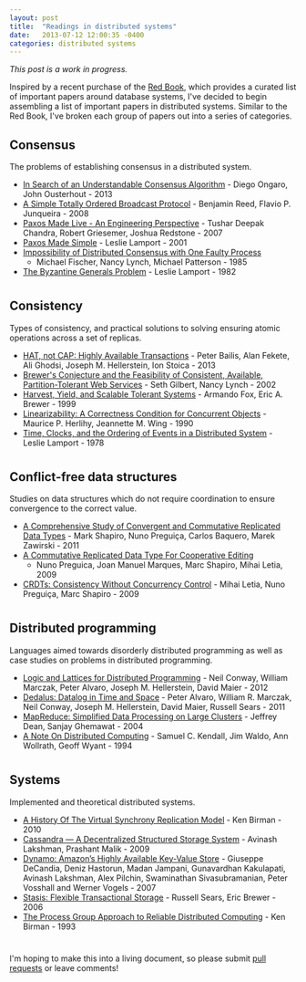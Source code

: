 ```yaml
---
layout: post
title:  "Readings in distributed systems"
date:   2013-07-12 12:00:35 -0400
categories: distributed systems
---
```


_This post is a work in progress._

Inspired by a recent purchase of the [Red Book][redbook], which provides
a curated list of important papers around database systems, I've decided
to begin assembling a list of important papers in distributed systems.
Similar to the Red Book, I've broken each group of papers out into a
series of categories.

## Consensus

The problems of establishing consensus in a distributed system.

* [In Search of an Understandable Consensus Algorithm][raft] -
    Diego Ongaro, John Ousterhout - 2013
* [A Simple Totally Ordered Broadcast Protocol][zab] - Benjamin Reed,
  Flavio P. Junqueira - 2008
* [Paxos Made Live - An Engineering Perspective][paxoslive] -
    Tushar Deepak Chandra, Robert Griesemer, Joshua Redstone - 2007
* [Paxos Made Simple][paxossimple] - Leslie Lamport - 2001
* [Impossibility of Distributed Consensus with One Faulty Process][flp]
  - Michael Fischer, Nancy Lynch, Michael Patterson - 1985
* [The Byzantine Generals Problem][generals] - Leslie Lamport - 1982

#

## Consistency

Types of consistency, and practical solutions to solving ensuring atomic
operations across a set of replicas.

* [HAT, not CAP: Highly Available Transactions][hat] - Peter Bailis,
  Alan Fekete, Ali Ghodsi, Joseph M. Hellerstein, Ion Stoica - 2013
* [Brewer's Conjecture and the Feasibility of Consistent, Available,
  Partition-Tolerant Web Services][cap] - Seth Gilbert, Nancy Lynch -
  2002
* [Harvest, Yield, and Scalable Tolerant Systems][harvest] - Armando
  Fox, Eric A. Brewer - 1999
* [Linearizability: A Correctness Condition for Concurrent
  Objects][linearizability] - Maurice P. Herlihy, Jeannette M. Wing -
  1990
* [Time, Clocks, and the Ordering of Events in a Distributed
  System][clocks] - Leslie Lamport - 1978

#

## Conflict-free data structures

Studies on data structures which do not require coordination to ensure
convergence to the correct value.

* [A Comprehensive Study of Convergent and Commutative Replicated Data
    Types][crdt1] - Mark Shapiro, Nuno Preguiça, Carlos Baquero, Marek
    Zawirski - 2011
* [A Commutative Replicated Data Type For Cooperative Editing][treedoc]
  - Nuno Preguica, Joan Manuel Marques, Marc Shapiro, Mihai Letia, 2009
* [CRDTs: Consistency Without Concurrency Control][crdt2] - Mihai Letia,
  Nuno Preguiça, Marc Shapiro - 2009

#

## Distributed programming

Languages aimed towards disorderly distributed programming as well as
case studies on problems in distributed programming.

* [Logic and Lattices for Distributed Programming][blooml] - Neil
  Conway, William Marczak, Peter Alvaro, Joseph M. Hellerstein, David
  Maier - 2012
* [Dedalus: Datalog in Time and Space][dedalus] - Peter Alvaro, William
  R. Marczak, Neil Conway, Joseph M. Hellerstein, David Maier, Russell
  Sears - 2011
* [MapReduce: Simplified Data Processing on Large Clusters][mapreduce] -
  Jeffrey Dean, Sanjay Ghemawat - 2004
* [A Note On Distributed Computing][computing] - Samuel C. Kendall, Jim
  Waldo, Ann Wollrath, Geoff Wyant - 1994

#

## Systems

Implemented and theoretical distributed systems.

* [A History Of The Virtual Synchrony Replication Model][synchrony] -
  Ken Birman - 2010
* [Cassandra — A Decentralized Structured Storage System][cassandra] -
    Avinash Lakshman, Prashant Malik - 2009
* [Dynamo: Amazon’s Highly Available Key-Value Store][dynamo] -
    Giuseppe DeCandia, Deniz Hastorun, Madan Jampani, Gunavardhan
    Kakulapati, Avinash Lakshman, Alex Pilchin, Swaminathan
    Sivasubramanian, Peter Vosshall and Werner Vogels - 2007
* [Stasis: Flexible Transactional Storage][stasis] - Russell Sears, Eric
  Brewer - 2006
* [The Process Group Approach to Reliable Distributed Computing][isis] -
  Ken Birman - 1993

#

I'm hoping to make this into a living document, so please submit [pull
requests][pull] or leave comments!

[pull]: https://github.com/cmeiklejohn/cmeiklejohn.github.io
[redbook]: http://www.amazon.com/Readings-Database-Systems-Joseph-Hellerstein/dp/0262693143
[raft]: https://ramcloud.stanford.edu/wiki/download/attachments/11370504/raft.pdf
[paxoslive]: http://research.google.com/pubs/pub33002.html
[dynamo]: http://www.read.seas.harvard.edu/~kohler/class/cs239-w08/decandia07dynamo.pdf
[crdt1]: http://hal.upmc.fr/docs/00/55/55/88/PDF/techreport.pdf
[hat]: http://arxiv.org/pdf/1302.0309.pdf
[linearizability]: http://cs.brown.edu/~mph/HerlihyW90/p463-herlihy.pdf
[paxossimple]: http://www.cs.utexas.edu/users/lorenzo/corsi/cs380d/past/03F/notes/paxos-simple.pdf
[generals]: http://www.cs.cornell.edu/courses/cs614/2004sp/papers/lsp82.pdf
[flp]: http://macs.citadel.edu/rudolphg/csci604/ImpossibilityofConsensus.pdf
[treedoc]: http://hal.inria.fr/docs/00/44/59/75/PDF/icdcs09-treedoc.pdf
[zab]: http://www.research.yahoo.com/pub/3274
[computing]: http://dl.acm.org/citation.cfm?id=974938
[blooml]: http://db.cs.berkeley.edu/papers/UCB-lattice-tr.pdf
[dedalus]: http://db.cs.berkeley.edu/papers/datalog2011-dedalus.pdf
[clocks]: http://www.stanford.edu/class/cs240/readings/lamport.pdf
[harvest]: http://lab.mscs.mu.edu/Dist2012/lectures/HarvestYield.pdf
[crdt2]: http://hal.archives-ouvertes.fr/docs/00/39/79/81/PDF/RR-6956.pdf
[mapreduce]: http://research.google.com/archive/mapreduce.html
[cassandra]: http://www.cs.cornell.edu/projects/ladis2009/papers/lakshman-ladis2009.pdf
[synchrony]: http://www.cs.cornell.edu/ken/History.pdf
[stasis]: http://www.cs.berkeley.edu/~sears/publications/Stasis-OSDI.pdf
[isis]: http://www.cs.cornell.edu/projects/spinglass/public_pdfs/Process%20Group%20Approach.pdf
[cap]: http://dl.acm.org/citation.cfm?id=564601
